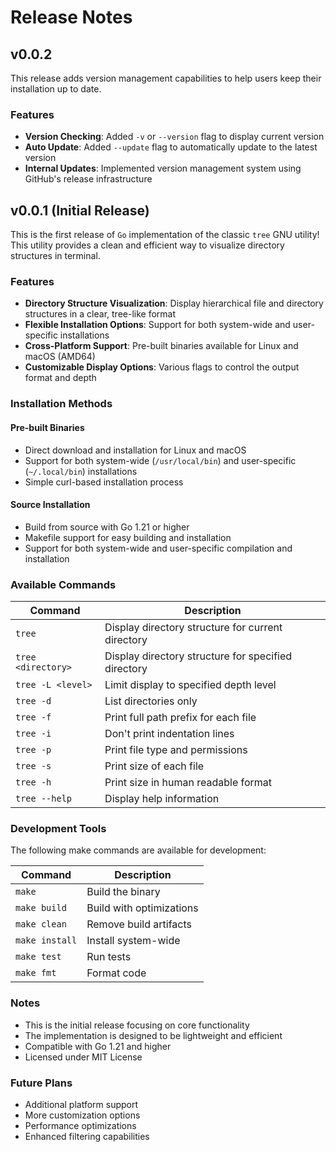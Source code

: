 # Release Notes

## v0.0.2
This release adds version management capabilities to help users keep their installation up to date.

### Features
- **Version Checking**: Added `-v` or `--version` flag to display current version
- **Auto Update**: Added `--update` flag to automatically update to the latest version
- **Internal Updates**: Implemented version management system using GitHub's release infrastructure

## v0.0.1 (Initial Release)
This is  the first release of `Go` implementation of the classic `tree` GNU utility! This utility provides a clean and efficient way to visualize directory structures in terminal.

### Features

- **Directory Structure Visualization**: Display hierarchical file and directory structures in a clear, tree-like format
- **Flexible Installation Options**: Support for both system-wide and user-specific installations
- **Cross-Platform Support**: Pre-built binaries available for Linux and macOS (AMD64)
- **Customizable Display Options**: Various flags to control the output format and depth

### Installation Methods

#### Pre-built Binaries
- Direct download and installation for Linux and macOS
- Support for both system-wide (`/usr/local/bin`) and user-specific (`~/.local/bin`) installations
- Simple curl-based installation process

#### Source Installation
- Build from source with Go 1.21 or higher
- Makefile support for easy building and installation
- Support for both system-wide and user-specific compilation and installation

### Available Commands

| Command | Description |
|---------|-------------|
| `tree` | Display directory structure for current directory |
| `tree <directory>` | Display directory structure for specified directory |
| `tree -L <level>` | Limit display to specified depth level |
| `tree -d` | List directories only |
| `tree -f` | Print full path prefix for each file |
| `tree -i` | Don't print indentation lines |
| `tree -p` | Print file type and permissions |
| `tree -s` | Print size of each file |
| `tree -h` | Print size in human readable format |
| `tree --help` | Display help information |

### Development Tools

The following make commands are available for development:

| Command | Description |
|---------|-------------|
| `make` | Build the binary |
| `make build` | Build with optimizations |
| `make clean` | Remove build artifacts |
| `make install` | Install system-wide |
| `make test` | Run tests |
| `make fmt` | Format code |

### Notes

- This is the initial release focusing on core functionality
- The implementation is designed to be lightweight and efficient
- Compatible with Go 1.21 and higher
- Licensed under MIT License

### Future Plans

- Additional platform support
- More customization options
- Performance optimizations
- Enhanced filtering capabilities